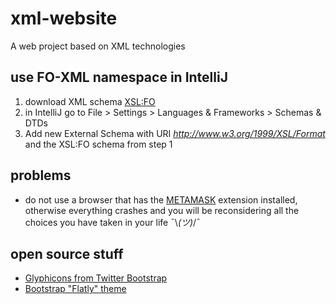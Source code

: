 # xml-website
A web project based on XML technologies

## use FO-XML namespace in IntelliJ
1. download XML schema [XSL:FO](https://svn.apache.org/repos/asf/xmlgraphics/fop/trunk/fop/src/foschema/fop.xsd)
2. in IntelliJ go to File > Settings > Languages & Frameworks > Schemas & DTDs
3. Add new External Schema with URI *http://www.w3.org/1999/XSL/Format* and the XSL:FO schema from step 1

## problems
* do not use a browser that has the [METAMASK](https://metamask.io/) extension installed, otherwise everything crashes
and you will be reconsidering all the choices you have taken in your life ¯\\_(ツ)_/¯

## open source stuff
* [Glyphicons from Twitter Bootstrap](https://github.com/twbs/bootstrap/)
* [Bootstrap "Flatly" theme](https://bootswatch.com/flatly/)